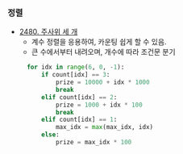 ### 정렬

- [2480. 주사위 세 개](Baekjoon_Online_Judge/Step_by_step/02_Conditional/2480_주사위_세개.py)
  - 계수 정렬을 응용하여, 카운팅 쉽게 할 수 있음.
  - 큰 수에서부터 내려오며, 개수에 따라 조건문 분기
  ```python
    for idx in range(6, 0, -1):
        if count[idx] == 3:
            prize = 10000 + idx * 1000
            break
        elif count[idx] == 2:
            prize = 1000 + idx * 100
            break
        elif count[idx] == 1:
            max_idx = max(max_idx, idx)
        else:
            prize = max_idx * 100
  ```
